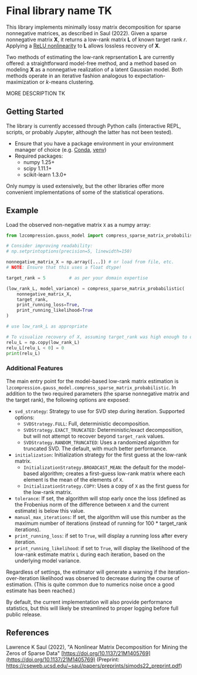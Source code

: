 # Final library name TK

This library implements minimally lossy matrix decomposition for sparse nonnegative matrices, as described in Saul (2022). Given a sparse
nonnegative matrix **X**, it returns a low-rank matrix **L** of known target rank *r*. Applying a
[ReLU nonlinearity](https://en.wikipedia.org/wiki/Rectifier_(neural_networks)) to **L** allows lossless recovery of **X**.

Two methods of estimating the low-rank reprsentation **L** are currently offered:
a straightforward model-free method, and a method based on modeling **X** as a nonnegative realization of a latent Gaussian model.
Both methods operate in an iterative fashion analogous to expectation-maximization or *k*-means clustering.

MORE DESCRIPTION TK
<!-- a basic iterative method that alternates between constructing a utility matrix **Z** 
[Singular Value Decomposition](https://en.wikipedia.org/wiki/Singular_value_decomposition) to the  -->

## Getting Started

The library is currently accessed through Python calls (interactive REPL, scripts, or probably Jupyter, although the latter has not been tested).

- Ensure that you have a package environment in your environment manager of choice (e.g. [Conda](https://conda.io/projects/conda/en/latest/index.html),
[venv](https://docs.python.org/3/library/venv.html))
- Required packages:
  - numpy 1.25+
  - scipy 1.11.1+
  - scikit-learn 1.3.0+

Only numpy is used extensively, but the other libraries offer more convenient implementations of some of the statistical operations.

## Example

Load the observed non-negative matrix `X` as a numpy array:

```python
from lzcompression.gauss_model import compress_sparse_matrix_probabilistic

# Consider improving readability:
# np.setprintoptions(precision=5, linewidth=150)

nonnegative_matrix_X = np.array([...]) # or load from file, etc.
# NOTE: Ensure that this uses a float dtype!

target_rank = 5         # as per your domain expertise

(low_rank_L, model_variance) = compress_sparse_matrix_probabilistic(
    nonnegative_matrix_X,
    target_rank,
    print_running_loss=True,
    print_running_likelihood=True
)

# use low_rank_L as appropriate

# To visualize recovery of X, assuming target_rank was high enough to do so:
relu_L = np.copy(low_rank_L)
relu_L[relu_L < 0] = 0
print(relu_L)
```

### Additional Features

The main entry point for the model-based low-rank matrix estimation is `lzcompression.gauss_model.compress_sparse_matrix_probabilistic`.
In addition to the two required parameters (the sparse nonnegative matrix and the target rank), the following options are exposed:

- `svd_strategy`: Strategy to use for SVD step during iteration. Supported options:
  - `SVDStrategy.FULL`: Full, deterministic decomposition.
  - `SVDStrategy.EXACT_TRUNCATED`: Deterministic/exact decomposition, but will not attempt to recover beyond `target_rank` values.
  - `SVDStrategy.RANDOM_TRUNCATED`: Uses a randomized algorithm for truncated SVD. The default, with much better performance.
- `initialization`: Initialization strategy for the first guess at the low-rank matrix.
  - `InitializationStrategy.BROADCAST_MEAN`: the default for the model-based algorithm; creates a first-guess low-rank matrix
  where each element is the mean of the elements of `X`.
  - `InitializationStrategy.COPY`: Uses a copy of `X` as the first guess for the low-rank matrix.
- `tolerance`: If set, the algorithm will stop early once the loss (defined as the Frobenius norm of the
difference between `X` and the current estimate) is below this value.
- `manual_max_iterations`: If set, the algorithm will use this number as the maximum number of iterations
(instead of running for 100 * target_rank iterations).
- `print_running_loss`: if set to `True`, will display a running loss after every iteration.
- `print_running_likelihood`: if set to `True`, will display the likelihood of the low-rank estimate matrix `L` during
each iteration, based on the underlying model variance.

Regardless of settings, the estimator will generate a warning if the iteration-over-iteration likelihood was observed
to decrease during the course of estimation. (This is quite common due to numerics noise once a good estimate has been
reached.)

By default, the current implementation will also provide performance statistics, but this will likely be streamlined
to proper logging before full public release.


## References

Lawrence K Saul (2022), "A Nonlinear Matrix Decomposition for Mining the Zeros of Sparse Data"
[https://doi.org/10.1137/21M1405769](https://doi.org/10.1137/21M1405769)
(Preprint: https://cseweb.ucsd.edu/~saul/papers/preprints/simods22_preprint.pdf)

